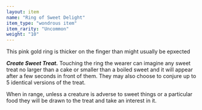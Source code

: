 ```yaml
---
layout: item
name: "Ring of Sweet Delight"
item_type: "wondrous item"
item_rarity: "Uncommon"
weight: "10"
---
```


This pink gold ring is thicker on the finger than might usually be epxected

***Create Sweet Treat.*** Touching the ring the wearer can imagine any sweet treat no larger than a cake or smaller than a boiled sweet and it will appear after a few seconds in front of them. They may also choose to conjure up to 5 identical versions of the treat.

When in range, unless a creature is adverse to sweet things or a particular food they will be drawn to the treat and take an interest in it.
